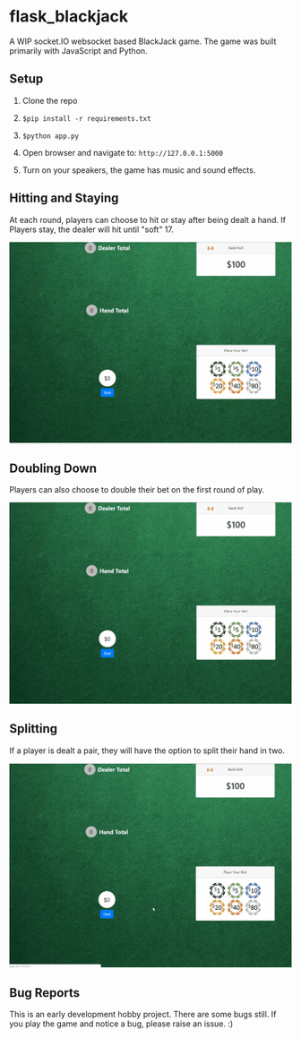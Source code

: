 # flask_blackjack
A WIP socket.IO websocket based BlackJack game. The game was built primarily with JavaScript and Python.

## Setup

1. Clone the repo

2. `$pip install -r requirements.txt`

3. `$python app.py`

4. Open browser and navigate to: `http://127.0.0.1:5000`

5. Turn on your speakers, the game has music and sound effects. 

## Hitting and Staying

At each round, players can choose to hit or stay after being dealt a hand. If Players stay, the dealer will hit until "soft" 17.

![](/readme_images/stay.gif)

## Doubling Down

Players can also choose to double their bet on the first round of play.

![](/readme_images/double.gif)

## Splitting

If a player is dealt a pair, they will have the option to split their hand in two.

![](/readme_images/split.gif)

## Bug Reports

This is an early development hobby project. There are some bugs still. If you play the game and notice a bug, please raise an issue. :)




